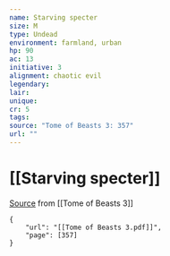 ```yaml
---
name: Starving specter
size: M
type: Undead
environment: farmland, urban
hp: 90
ac: 13
initiative: 3
alignment: chaotic evil
legendary: 
lair: 
unique: 
cr: 5
tags: 
source: "Tome of Beasts 3: 357"
url: ""
---
```

# [[Starving specter]]

[Source](zotero://open-pdf/library/items/BLGR9HVR?page=357) from [[Tome of Beasts 3]]

```pdf
{
	"url": "[[Tome of Beasts 3.pdf]]",
	"page": [357]
}
```

